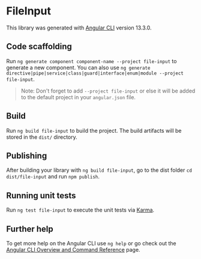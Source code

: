 # FileInput

This library was generated with [Angular CLI](https://github.com/angular/angular-cli) version 13.3.0.

## Code scaffolding

Run `ng generate component component-name --project file-input` to generate a new component. You can also use `ng generate directive|pipe|service|class|guard|interface|enum|module --project file-input`.
> Note: Don't forget to add `--project file-input` or else it will be added to the default project in your `angular.json` file. 

## Build

Run `ng build file-input` to build the project. The build artifacts will be stored in the `dist/` directory.

## Publishing

After building your library with `ng build file-input`, go to the dist folder `cd dist/file-input` and run `npm publish`.

## Running unit tests

Run `ng test file-input` to execute the unit tests via [Karma](https://karma-runner.github.io).

## Further help

To get more help on the Angular CLI use `ng help` or go check out the [Angular CLI Overview and Command Reference](https://angular.io/cli) page.
